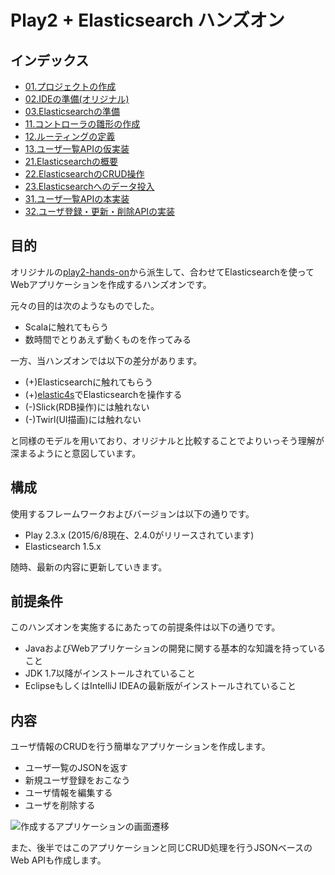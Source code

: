# Play2 + Elasticsearch ハンズオン

## インデックス

* [01.プロジェクトの作成](doc/01-create-project.md)
* [02.IDEの準備(オリジナル)](https://github.com/bizreach/play2-hands-on/wiki/02.IDE%E3%81%AE%E6%BA%96%E5%82%99)
* [03.Elasticsearchの準備](doc/03-prepare-elasticsearch.md)
* [11.コントローラの雛形の作成](doc/11-controller-skeleton.md)
* [12.ルーティングの定義](doc/12-define-routes.md)
* [13.ユーザ一覧APIの仮実装](doc/13-implement-temp-users.md)
* [21.Elasticsearchの概要](doc/21-elasticsearch-overview.md)
* [22.ElasticsearchのCRUD操作](doc/22-elasticsearch-crud.md)
* [23.Elasticsearchへのデータ投入](doc/23-prepare-test-data.md)
* [31.ユーザ一覧APIの本実装](doc/31-list.md)
* [32.ユーザ登録・更新・削除APIの実装](doc/32-update.md)

## 目的

オリジナルの[play2-hands-on](https://github.com/bizreach/play2-hands-on/)から派生して、合わせてElasticsearchを使ってWebアプリケーションを作成するハンズオンです。

元々の目的は次のようなものでした。

* Scalaに触れてもらう
* 数時間でとりあえず動くものを作ってみる

一方、当ハンズオンでは以下の差分があります。

* (+)Elasticsearchに触れてもらう
* (+)[elastic4s](https://github.com/sksamuel/elastic4s)でElasticsearchを操作する
* (-)Slick(RDB操作)には触れない
* (-)Twirl(UI描画)には触れない

と同様のモデルを用いており、オリジナルと比較することでよりいっそう理解が深まるようにと意図しています。


## 構成

使用するフレームワークおよびバージョンは以下の通りです。

* Play 2.3.x (2015/6/8現在、2.4.0がリリースされています)
* Elasticsearch 1.5.x

随時、最新の内容に更新していきます。


## 前提条件

このハンズオンを実施するにあたっての前提条件は以下の通りです。

* JavaおよびWebアプリケーションの開発に関する基本的な知識を持っていること
* JDK 1.7以降がインストールされていること
* EclipseもしくはIntelliJ IDEAの最新版がインストールされていること


## 内容

ユーザ情報のCRUDを行う簡単なアプリケーションを作成します。

* ユーザ一覧のJSONを返す
* 新規ユーザ登録をおこなう
* ユーザ情報を編集する
* ユーザを削除する

![作成するアプリケーションの画面遷移](https://github.com/bizreach/play2-hands-on/wiki/images/flow.png)

また、後半ではこのアプリケーションと同じCRUD処理を行うJSONベースのWeb APIも作成します。
